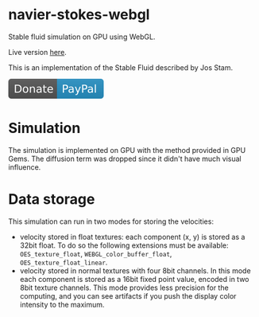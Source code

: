 # navier-stokes-webgl
Stable fluid simulation on GPU using WebGL.

Live version [here](https://piellardj.github.io/navier-stokes-webgl).

This is an implementation of the Stable Fluid described by Jos Stam.

[![Donate](https://raw.githubusercontent.com/piellardj/piellardj.github.io/master/images/readme/donate-paypal.svg)](https://www.paypal.com/donate/?hosted_button_id=AF7H7GEJTL95E)

# Simulation

The simulation is implemented on GPU with the method provided in GPU Gems.
The diffusion term was dropped since it didn't have much visual influence.

# Data storage

This simulation can run in two modes for storing the velocities:
* velocity stored in float textures: each component (x, y) is stored as a 32bit float.
To do so the following extensions must be available: `OES_texture_float`, `WEBGL_color_buffer_float`, `OES_texture_float_linear`.
* velocity stored in normal textures with four 8bit channels.
In this mode each component is stored as a 16bit fixed point value, encoded in two 8bit texture channels.
This mode provides less precision for the computing, and you can see artifacts if you push the display color intensity to the maximum.
